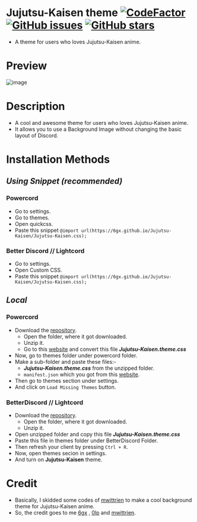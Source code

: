 # Jujutsu-Kaisen theme [![CodeFactor](https://www.codefactor.io/repository/github/6gx/jujutsu-kaisen/badge)](https://www.codefactor.io/repository/github/6gx/jujutsu-kaisen) [![GitHub issues](https://img.shields.io/github/issues/6gx/jujutsu-kaisen?style=flat)](https://github.com/6gx/jujutsu-kaisen/issues) [![GitHub stars](https://img.shields.io/github/stars/6gx/jujutsu-kaisen?style=flat)](https://github.com/6gx/jujutsu-kaisen/stargazers)
- A theme for users who loves Jujutsu-Kaisen anime.

# Preview
![image](https://i.imgur.com/saYsBCV.png)

# Description
- A cool and awesome theme for users who loves Jujutsu-Kaisen anime.
- It allows you to use a Background Image without changing the basic layout of Discord.

# Installation Methods
## ___Using Snippet (recommended)___
### Powercord
- Go to settings.
- Go to themes.
- Open quickcss.
- Paste this snippet `@import url(https://6gx.github.io/Jujutsu-Kaisen/Jujutsu-Kaisen.css);`

### Better Discord // Lightcord
- Go to settings.
- Open Custom CSS.
- Paste this snippet `@import url(https://6gx.github.io/Jujutsu-Kaisen/Jujutsu-Kaisen.css);`

## ___Local___
### Powercord
- Download the [repository](https://github.com/6gx/Jujutsu-Kaisen). <br>
  - Open the folder, where it got downloaded.
  - Unzip it.
  - Go to this [website](https://convert.creatable.cafe/) and convert this file ___Jujutsu-Kaisen.theme.css___
- Now, go to themes folder under powercord folder.
- Make a sub-folder and paste these files:- <br>
  -  ___Jujutsu-Kaisen.theme.css___ from the unzipped folder.
  - `manifest.json` which you got from this [website](https://convert.creatable.cafe/).
- Then go to themes section under settings.
- And click on `Load Missing Themes` button.

### BetterDiscord // Lightcord
- Download the [repository](https://github.com/6gx/Jujutsu-Kaisen). <br>
  - Open the folder, where it got downloaded.
  - Unzip it.
- Open unzipped folder and copy this file ___Jujutsu-Kaisen.theme.css___
- Paste this file in themes folder under BetterDiscord Folder.
- Then refresh your client by pressing `Ctrl + R`.
- Now, open themes secion in settings.
- And turn on __Jujutsu-Kaisen__ theme.

# Credit
- Basically, I skidded some codes of [mwittrien](https://github.com/mwittrien) to make a cool background theme for Jujutsu-Kaisen anime.
- So, the credit goes to me [6gx](https://github.com/mwittrien/6gx) , [0lp](https://github.com/0lp) and [mwittrien](https://github.com/mwittrien).
